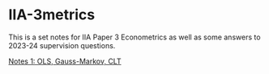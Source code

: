 # IIA-3metrics

This is a set notes for IIA Paper 3 Econometrics as well as some answers to 2023-24 supervision questions.

<a href="https://emre-us.github.io/IIA-3metrics/Script/metrics-notes-1.html" title="Refresher">Notes 1: OLS, Gauss-Markov, CLT</a>
